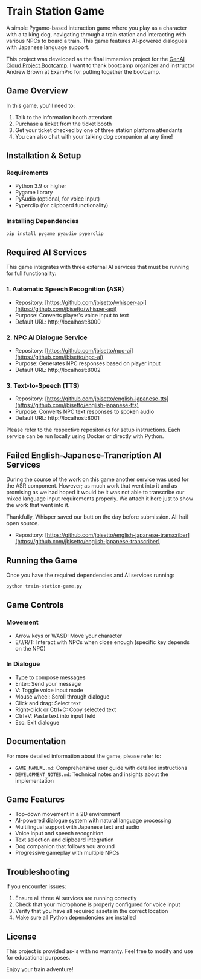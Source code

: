# Train Station Game

A simple Pygame-based interaction game where you play as a character with a talking dog, navigating through a train station and interacting with various NPCs to board a train. This game features AI-powered dialogues with Japanese language support.

This project was developed as the final immersion project for the [GenAI Cloud Project Bootcamp](https://genai.cloudprojectbootcamp.com/). I want to thank bootcamp organizer and instructor Andrew Brown at ExamPro for putting together the bootcamp.

## Game Overview

In this game, you'll need to:
1. Talk to the information booth attendant
2. Purchase a ticket from the ticket booth
3. Get your ticket checked by one of three station platform attendants
4. You can also chat with your talking dog companion at any time!

## Installation & Setup

### Requirements
- Python 3.9 or higher
- Pygame library
- PyAudio (optional, for voice input)
- Pyperclip (for clipboard functionality)

### Installing Dependencies
```bash
pip install pygame pyaudio pyperclip
```

## Required AI Services

This game integrates with three external AI services that must be running for full functionality:

### 1. Automatic Speech Recognition (ASR)
- Repository: [https://github.com/jbisetto/whisper-api](https://github.com/jbisetto/whisper-api)
- Purpose: Converts player's voice input to text
- Default URL: http://localhost:8000

### 2. NPC AI Dialogue Service
- Repository: [https://github.com/jbisetto/npc-ai](https://github.com/jbisetto/npc-ai)
- Purpose: Generates NPC responses based on player input
- Default URL: http://localhost:8002

### 3. Text-to-Speech (TTS)
- Repository: [https://github.com/jbisetto/english-japanese-tts](https://github.com/jbisetto/english-japanese-tts)
- Purpose: Converts NPC text responses to spoken audio
- Default URL: http://localhost:8001

Please refer to the respective repositories for setup instructions. Each service can be run locally using Docker or directly with Python.


## Failed English-Japanese-Trancription AI Services
During the course of the work on this game another service was used for the ASR component. However; as much work that went into it and as promising as we had hoped it would be it was not able to transcribe our mixed language input requirements properly. We attach it here just to show the work that went into it. 

Thankfully, Whisper saved our butt on the day before submission. All hail open source.
- Repository: [https://github.com/jbisetto/english-japanese-transcriber](https://github.com/jbisetto/english-japanese-transcriber)

## Running the Game

Once you have the required dependencies and AI services running:

```bash
python train-station-game.py
```

## Game Controls

### Movement
- Arrow keys or WASD: Move your character
- E/J/R/T: Interact with NPCs when close enough (specific key depends on the NPC)

### In Dialogue
- Type to compose messages
- Enter: Send your message
- V: Toggle voice input mode
- Mouse wheel: Scroll through dialogue
- Click and drag: Select text
- Right-click or Ctrl+C: Copy selected text
- Ctrl+V: Paste text into input field
- Esc: Exit dialogue

## Documentation

For more detailed information about the game, please refer to:

- `GAME_MANUAL.md`: Comprehensive user guide with detailed instructions
- `DEVELOPMENT_NOTES.md`: Technical notes and insights about the implementation

## Game Features

- Top-down movement in a 2D environment
- AI-powered dialogue system with natural language processing
- Multilingual support with Japanese text and audio
- Voice input and speech recognition
- Text selection and clipboard integration
- Dog companion that follows you around
- Progressive gameplay with multiple NPCs

## Troubleshooting

If you encounter issues:

1. Ensure all three AI services are running correctly
2. Check that your microphone is properly configured for voice input
3. Verify that you have all required assets in the correct location
4. Make sure all Python dependencies are installed

## License

This project is provided as-is with no warranty. Feel free to modify and use for educational purposes.

Enjoy your train adventure!
